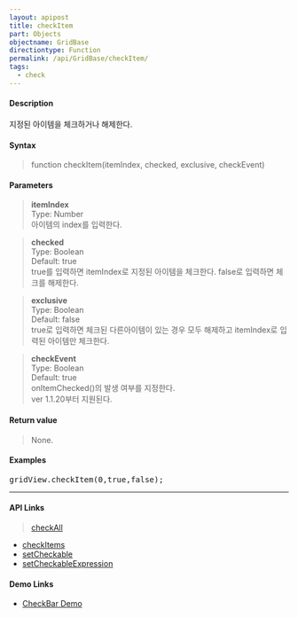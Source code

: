 ```yaml
---
layout: apipost
title: checkItem
part: Objects
objectname: GridBase
directiontype: Function
permalink: /api/GridBase/checkItem/
tags:
  - check
---
```



#### Description

 지정된 아이템을 체크하거나 해제한다.  

#### Syntax

> function checkItem(itemIndex, checked, exclusive, checkEvent)  

#### Parameters

> **itemIndex**  
> Type: Number  
> 아이템의 index를 입력한다.  

> **checked**  
> Type: Boolean  
> Default: true  
> true를 입력하면 itemIndex로 지정된 아이템을 체크한다. false로 입력하면 체크를 해제한다.  

> **exclusive**  
> Type: Boolean  
> Default: false  
> true로 입력하면 체크된 다른아이템이 있는 경우 모두 해제하고 itemIndex로 입력된 아이템만 체크한다. 

> **checkEvent**  
> Type: Boolean  
> Default: true  
> onItemChecked()의 발생 여부를 지정한다.  
> ver 1.1.20부터 지원된다.     


#### Return value

> None.  

#### Examples 

<pre class="prettyprint">
gridView.checkItem(0,true,false);    
</pre>

---

#### API Links

> [checkAll](/api/GridBase/checkAll)
* [checkItems](/api/GridBase/checkItems)
* [setCheckable](/api/GridBase/setCheckable)
* [setCheckableExpression](/api/GridBase/setCheckableExpression) 

#### Demo Links

* [CheckBar Demo](http://demo.realgrid.com/Demo/CheckBar)